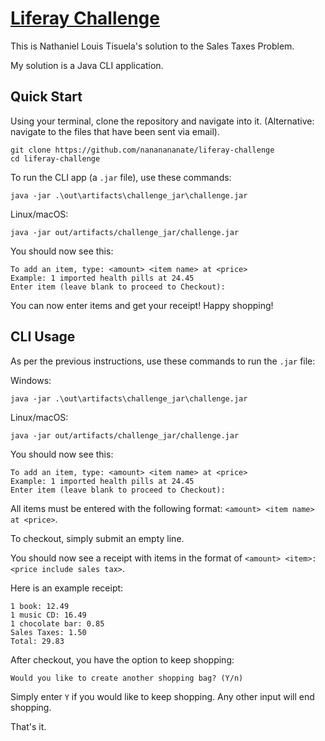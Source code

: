 # [Liferay Challenge](http://liferay-challenge.tisuela.com/)
This is Nathaniel Louis Tisuela's solution to the Sales Taxes Problem.

My solution is a Java CLI application. 

## Quick Start

Using your terminal, clone the repository and navigate into it. (Alternative: navigate to the files that have been sent via email).

```
git clone https://github.com/nananananate/liferay-challenge
cd liferay-challenge
```

To run the CLI app (a `.jar` file), use these commands:

```
java -jar .\out\artifacts\challenge_jar\challenge.jar
```

Linux/macOS:

```
java -jar out/artifacts/challenge_jar/challenge.jar
```
You should now see this:

```
To add an item, type: <amount> <item name> at <price>
Example: 1 imported health pills at 24.45
Enter item (leave blank to proceed to Checkout):
```

You can now enter items and get your receipt! Happy shopping!

## CLI Usage

As per the previous instructions, use these commands to run the `.jar` file:

Windows:

```
java -jar .\out\artifacts\challenge_jar\challenge.jar
```

Linux/macOS:

```
java -jar out/artifacts/challenge_jar/challenge.jar
```

You should now see this:

```
To add an item, type: <amount> <item name> at <price>
Example: 1 imported health pills at 24.45
Enter item (leave blank to proceed to Checkout):
```

All items must be entered with the following format: `<amount> <item name> at <price>`.

To checkout, simply submit an empty line.

You should now see a receipt with items in the format of `<amount> <item>: <price include sales tax>`.

Here is an example receipt:

```
1 book: 12.49
1 music CD: 16.49
1 chocolate bar: 0.85
Sales Taxes: 1.50
Total: 29.83
```

After checkout, you have the option to keep shopping:

```
Would you like to create another shopping bag? (Y/n)
```

Simply enter `Y` if you would like to keep shopping. Any other input will end shopping. 

That's it.








